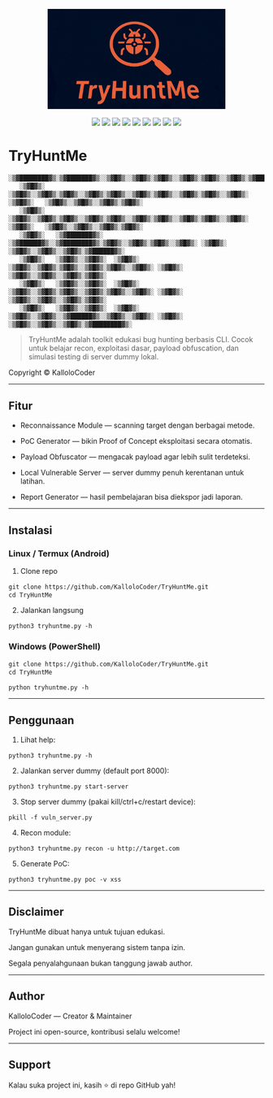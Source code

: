 <p align="center">
  <img src="assets/logo_try.png" alt="TryHuntMe Logo" width="350"/>
</p>

<p align="center">
  <img src="https://img.shields.io/badge/Python-3.12-blue" />
  <img src="https://img.shields.io/github/v/release/KalloloCoder/TryHuntMe?color=blue&label=version" />
  <img src="https://img.shields.io/github/license/KalloloCoder/TryHuntMe" />
  <img src="https://img.shields.io/badge/Maintained-Yes-green" />
  <img src="https://img.shields.io/badge/Open%20Source-Yes-brightgreen" />
  <img src="https://img.shields.io/github/stars/KalloloCoder/TryHuntMe?style=social" />
  <img src="https://img.shields.io/github/forks/KalloloCoder/TryHuntMe?style=social" />
  <img src="https://img.shields.io/github/issues/KalloloCoder/TryHuntMe" />
  <a href="https://github.com/KalloloCoder">
    <img src="https://img.shields.io/badge/Author-KalloloCoder-blue" />
  </a>
</p>

# TryHuntMe

```
░▒▓████████▓▒░▒▓███████▓▒░░▒▓█▓▒░░▒▓█▓▒░▒▓█▓▒░░▒▓█▓▒░▒▓█▓▒░░▒▓█▓▒░▒▓███████▓▒░▒▓████████▓▒░▒▓██████████████▓▒░░▒▓████████▓▒░ 
   ░▒▓█▓▒░   ░▒▓█▓▒░░▒▓█▓▒░▒▓█▓▒░░▒▓█▓▒░▒▓█▓▒░░▒▓█▓▒░▒▓█▓▒░░▒▓█▓▒░▒▓█▓▒░░▒▓█▓▒░ ░▒▓█▓▒░   ░▒▓█▓▒░░▒▓█▓▒░░▒▓█▓▒░▒▓█▓▒░        
   ░▒▓█▓▒░   ░▒▓█▓▒░░▒▓█▓▒░▒▓█▓▒░░▒▓█▓▒░▒▓█▓▒░░▒▓█▓▒░▒▓█▓▒░░▒▓█▓▒░▒▓█▓▒░░▒▓█▓▒░ ░▒▓█▓▒░   ░▒▓█▓▒░░▒▓█▓▒░░▒▓█▓▒░▒▓█▓▒░        
   ░▒▓█▓▒░   ░▒▓███████▓▒░ ░▒▓██████▓▒░░▒▓████████▓▒░▒▓█▓▒░░▒▓█▓▒░▒▓█▓▒░░▒▓█▓▒░ ░▒▓█▓▒░   ░▒▓█▓▒░░▒▓█▓▒░░▒▓█▓▒░▒▓██████▓▒░   
   ░▒▓█▓▒░   ░▒▓█▓▒░░▒▓█▓▒░  ░▒▓█▓▒░   ░▒▓█▓▒░░▒▓█▓▒░▒▓█▓▒░░▒▓█▓▒░▒▓█▓▒░░▒▓█▓▒░ ░▒▓█▓▒░   ░▒▓█▓▒░░▒▓█▓▒░░▒▓█▓▒░▒▓█▓▒░        
   ░▒▓█▓▒░   ░▒▓█▓▒░░▒▓█▓▒░  ░▒▓█▓▒░   ░▒▓█▓▒░░▒▓█▓▒░▒▓█▓▒░░▒▓█▓▒░▒▓█▓▒░░▒▓█▓▒░ ░▒▓█▓▒░   ░▒▓█▓▒░░▒▓█▓▒░░▒▓█▓▒░▒▓█▓▒░        
   ░▒▓█▓▒░   ░▒▓█▓▒░░▒▓█▓▒░  ░▒▓█▓▒░   ░▒▓█▓▒░░▒▓█▓▒░░▒▓██████▓▒░░▒▓█▓▒░░▒▓█▓▒░ ░▒▓█▓▒░   ░▒▓█▓▒░░▒▓█▓▒░░▒▓█▓▒░▒▓████████▓▒░ 
```
> TryHuntMe adalah toolkit edukasi bug hunting berbasis CLI.
Cocok untuk belajar recon, exploitasi dasar, payload obfuscation, dan simulasi testing di server dummy lokal.

Copyright © KalloloCoder

---

## Fitur

- Reconnaissance Module — scanning target dengan berbagai metode.

- PoC Generator — bikin Proof of Concept eksploitasi secara otomatis.

- Payload Obfuscator — mengacak payload agar lebih sulit terdeteksi.

- Local Vulnerable Server — server dummy penuh kerentanan untuk latihan.

- Report Generator — hasil pembelajaran bisa diekspor jadi laporan.

---

## Instalasi

### Linux / Termux (Android)

1. Clone repo
```
git clone https://github.com/KalloloCoder/TryHuntMe.git
cd TryHuntMe
```

2. Jalankan langsung
```
python3 tryhuntme.py -h
```

### Windows (PowerShell)
```
git clone https://github.com/KalloloCoder/TryHuntMe.git
cd TryHuntMe
```
```
python tryhuntme.py -h
```

---

## Penggunaan

1. Lihat help:
```
python3 tryhuntme.py -h
```

2. Jalankan server dummy (default port 8000):
```
python3 tryhuntme.py start-server
```

3. Stop server dummy (pakai kill/ctrl+c/restart device):
```
pkill -f vuln_server.py
```

4. Recon module:
```
python3 tryhuntme.py recon -u http://target.com
```

5. Generate PoC:
```
python3 tryhuntme.py poc -v xss
```

---

## Disclaimer

TryHuntMe dibuat hanya untuk tujuan edukasi.

Jangan gunakan untuk menyerang sistem tanpa izin.

Segala penyalahgunaan bukan tanggung jawab author.

---

## Author

KalloloCoder — Creator & Maintainer

Project ini open-source, kontribusi selalu welcome!

---

## Support

Kalau suka project ini, kasih ⭐ di repo GitHub yah!
